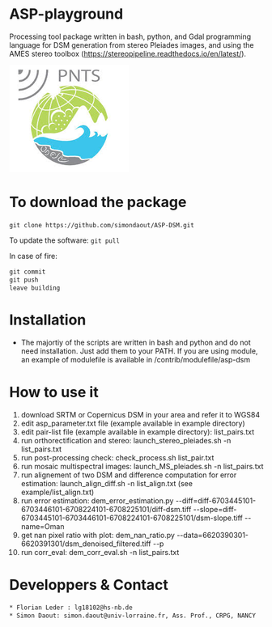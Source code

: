 # ASP-playground
Processing tool package written in bash, python, and Gdal programming language for DSM generation from stereo Pleiades images, and using the AMES stereo toolbox (https://stereopipeline.readthedocs.io/en/latest/).

![Alt text](logo-pnts.jpg)

To download the package
=============
```git clone https://github.com/simondaout/ASP-DSM.git```

To update the software:
```git pull```

In case of fire:
```
git commit
git push
leave building
```

Installation
=============
* The majortiy of the scripts are written in bash and python and do not need installation. Just add them to your PATH. If you are using module, an example of modulefile is available in /contrib/modulefile/asp-dsm


How to use it
=============
1) download SRTM or Copernicus DSM in your area and refer it to WGS84
2) edit asp_parameter.txt file (example available in example directory)
3) edit pair-list file (example available in example directory): list_pairs.txt
4) run orthorectification and stereo: launch_stereo_pleiades.sh  -n list_pairs.txt 
5) run post-processing check: check_process.sh list_pair.txt
6) run mosaic multispectral images: launch_MS_pleiades.sh -n list_pairs.txt
7) run alignement of two DSM and difference computation for error estimation: launch_align_diff.sh -n list_align.txt (see example/list_align.txt)
8) run error estimation: dem_error_estimation.py --diff=diff-6703445101-6703446101-6708224101-6708225101/diff-dsm.tiff --slope=diff-6703445101-6703446101-6708224101-6708225101/dsm-slope.tiff --name=Oman
9) get nan pixel ratio with plot: dem_nan_ratio.py --data=6620390301-6620391301/dsm_denoised_filtered.tiff --p
10) run corr_eval: dem_corr_eval.sh -n list_pairs.txt

Developpers & Contact
=============
```
* Florian Leder : lg18102@hs-nb.de
* Simon Daout: simon.daout@univ-lorraine.fr, Ass. Prof., CRPG, NANCY
```

 
